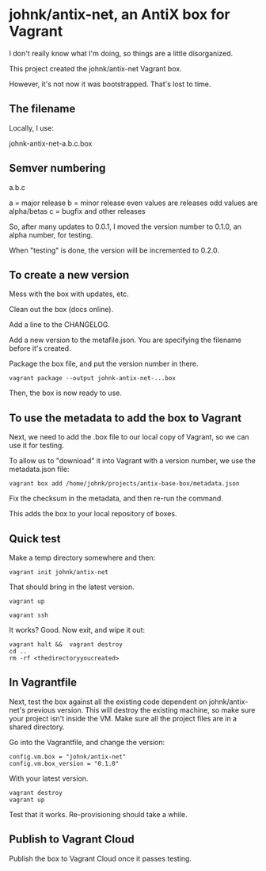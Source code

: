 # johnk/antix-net, an AntiX box for Vagrant

I don't really know what I'm doing, so things are a little
disorganized.

This project created the johnk/antix-net Vagrant box.

However, it's not now it was bootstrapped.  That's lost
to time.

## The filename

Locally, I use:

johnk-antix-net-a.b.c.box

## Semver numbering

a.b.c

a = major release
b = minor release
    even values are releases
    odd values are alpha/betas
c = bugfix and other releases

So, after many updates to 0.0.1, I moved the 
version number to 0.1.0, an alpha number, for testing.

When "testing" is done, the version will be incremented
to 0.2.0.

## To create a new version

Mess with the box with updates, etc.

Clean out the box (docs online).

Add a line to the CHANGELOG.

Add a new version to the metafile.json.  You are specifying
the filename before it's created.

Package the box file, and put the version number in there.

    vagrant package --output johnk-antix-net-...box

Then, the box is now ready to use.

## To use the metadata to add the box to Vagrant

Next, we need to add the .box file to our local copy of Vagrant,
so we can use it for testing.

To allow us to "download" it into Vagrant with a version number,
we use the metadata.json file:

    vagrant box add /home/johnk/projects/antix-base-box/metadata.json

Fix the checksum in the metadata, and then re-run the command.

This adds the box to your local repository of boxes.

## Quick test

Make a temp directory somewhere and then:

    vagrant init johnk/antix-net

That should bring in the latest version.

    vagrant up

    vagrant ssh

It works? Good. Now exit, and wipe it out:

    vagrant halt &&  vagrant destroy
    cd ..
    rm -rf <thedirectoryyoucreated>

## In Vagrantfile

Next, test the box against all the existing code dependent on 
johnk/antix-net's previous version.  This will destroy the existing machine,
so make sure your project isn't inside the VM.  Make sure all the
project files are in a shared directory.

Go into the Vagrantfile, and change
the version:

    config.vm.box = "johnk/antix-net"
    config.vm.box_version = "0.1.0"

With your latest version.

    vagrant destroy
    vagrant up

Test that it works. Re-provisioning should take a while.

## Publish to Vagrant Cloud

Publish the box to Vagrant Cloud once it passes testing.


